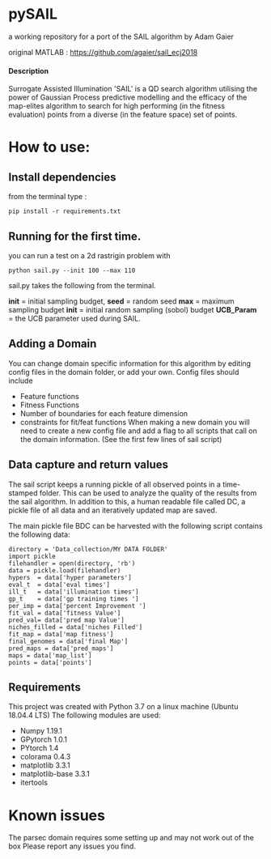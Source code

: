 # pySAIL
a working repository for a port of the SAIL algorithm by Adam Gaier
 
original MATLAB : https://github.com/agaier/sail_ecj2018


#### Description
Surrogate Assisted Illumination 'SAIL' is a QD search algorithm utilising the power of Gaussian Process predictive modelling and the efficacy of the map-elites algorithm to search for high performing (in the fitness evaluation) points from a diverse (in the feature space) set of points. 


# How to use:

## Install dependencies
from the terminal type :

```
pip install -r requirements.txt
```

## Running for the first time. 
you can run a test on a 2d rastrigin problem with  
```
python sail.py --init 100 --max 110
```
sail.py takes the following from the terminal. 

**init** = initial sampling budget, 
**seed** = random seed
**max** = maximum sampling budget
**init** = initial random sampling (sobol) budget
**UCB_Param** = the UCB parameter used during SAIL.

## Adding a Domain
You can change domain specific information for this algorithm by editing config files in the domain folder, or add your own. Config files should include
* Feature functions
* Fitness Functions
* Number of boundaries for each feature dimension
* constraints for fit/feat functions
When making a new domain you will need to create a new config file and add a flag to all scripts that call on the domain information. (See the first few lines of sail script)

## Data capture and return values
The sail script keeps a running pickle of all observed points in a time-stamped folder. This can be used to analyze the quality of the results from the sail algorithm. In addition to this, a human readable file called DC, a pickle file of all data and an iteratively updated map are saved.

The main pickle file BDC can be harvested with the following script contains the following data:
```
directory = 'Data_collection/MY DATA FOLDER'
import pickle 
filehandler = open(directory, 'rb') 
data = pickle.load(filehandler)
hypers  = data['hyper parameters']
eval_t  = data['eval times']
ill_t   = data['illumination times']
gp_t    = data['gp training times ']
per_imp = data['percent Improvement ']
fit_val = data['fitness Value']
pred_val= data['pred map Value']
niches_filled = data['niches Filled']
fit_map = data['map fitness']
final_genomes = data['final Map']
pred_maps = data['pred_maps']
maps = data['map_list']
points = data['points']
```
## Requirements
This project was created with Python 3.7 on a linux machine (Ubuntu 18.04.4 LTS)
The following modules are used:
* Numpy 1.19.1
* GPytorch 1.0.1
* PYtorch 1.4
* colorama 0.4.3
* matplotlib 3.3.1
* matplotlib-base 3.3.1
* itertools 

# Known issues
The parsec domain requires some setting up and may not work out of the box
Please report any issues you find.

